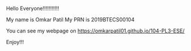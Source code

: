 Hello Everyone!!!!!!!!!!!

My name is Omkar Patil My PRN is 2019BTECS00104

You can see my webpage on https://omkarpatil01.github.io/104-PL3-ESE/

Enjoy!!!

